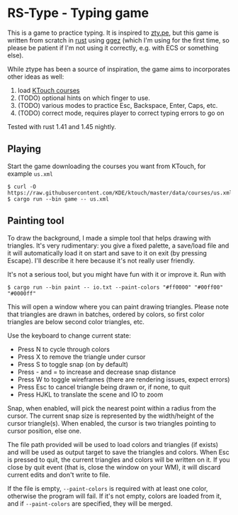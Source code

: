 # RS-Type - Typing game

This is a game to practice typing. It is inspired to [zty.pe](https://zty.pe/),
but this game is written from scratch in [rust](https://www.rust-lang.org/) using
[ggez](https://ggez.rs/) (which I'm using for the first time, so please be patient
if I'm not using it correctly, e.g. with ECS or something else).

While ztype has been a source of inspiration, the game aims to incorporates other
ideas as well:

1. load [KTouch courses](https://github.com/KDE/ktouch/tree/master/data/courses)
2. (TODO) optional hints on which finger to use.
3. (TODO) various modes to practice Esc, Backspace, Enter, Caps, etc.
4. (TODO) correct mode, requires player to correct typing errors to go on

Tested with rust 1.41 and 1.45 nightly.

## Playing

Start the game downloading the courses you want from KTouch, for example `us.xml`

    $ curl -O https://raw.githubusercontent.com/KDE/ktouch/master/data/courses/us.xml
    $ cargo run --bin game -- us.xml 

## Painting tool

To draw the background, I made a simple tool that helps drawing with triangles.
It's very rudimentary: you give a fixed palette, a save/load file and it will
automatically load it on start and save to it on exit (by pressing Escape).
I'll describe it here because it's not really user friendly.

It's not a serious tool, but you might have fun with it or improve it. Run with

    $ cargo run --bin paint -- io.txt --paint-colors "#ff0000" "#00ff00" "#0000ff"

This will open a window where you can paint drawing triangles. Please note that
triangles are drawn in batches, ordered by colors, so first color triangles are
below second color triangles, etc.

Use the keyboard to change current state:

 - Press N to cycle through colors
 - Press X to remove the triangle under cursor
 - Press S to toggle snap (on by default)
 - Press - and = to increase and decrease snap distance
 - Press W to toggle wireframes (there are rendering issues, expect errors)
 - Press Esc to cancel triangle being drawn or, if none, to quit
 - Press HJKL to translate the scene and IO to zoom

Snap, when enabled, will pick the nearest point within a radius from the cursor.
The current snap size is represented by the width/height of the cursor triangle(s).
When enabled, the cursor is two triangles pointing to cursor position, else one.

The file path provided will be used to load colors and triangles (if exists) and
will be used as output target to save the triangles and colors.
When Esc is pressed to quit, the current triangles and colors will be written on
it. If you close by quit event (that is, close the window on your WM), it will
discard current edits and don't write to file.

If the file is empty, `--paint-colors` is required with at least one color,
otherwise the program will fail. If it's not empty, colors are loaded from it,
and if `--paint-colors` are specified, they will be merged.
